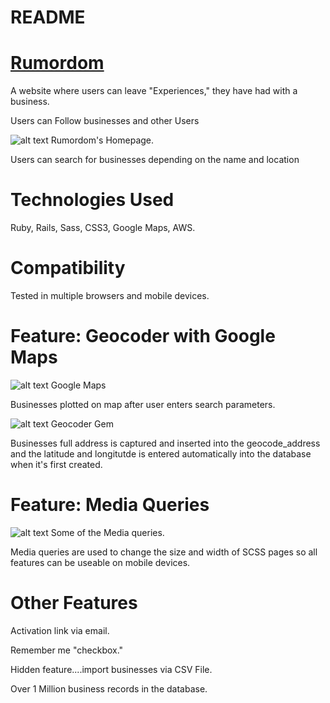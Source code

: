 # README

# [Rumordom](https://www.rumordom.com)

A website where users can leave "Experiences," they have had with a business.

Users can Follow businesses and other Users

![alt text](https://i.imgur.com/uGEYRzI.png "main page")
Rumordom's Homepage.

Users can search for businesses depending on the name and location

# Technologies Used
Ruby, Rails, Sass, CSS3, Google Maps, AWS.

# Compatibility
Tested in multiple browsers and mobile devices.

# Feature: Geocoder with Google Maps
![alt text](https://i.imgur.com/iXxeg2W.png "maps")
Google Maps

Businesses plotted on map after user enters search parameters.

![alt text](https://i.imgur.com/CnaxtTB.png "geocoder")
Geocoder Gem

Businesses full address is captured and inserted into the geocode_address and the latitude and longitutde is entered automatically into the database when it's first created.

# Feature: Media Queries
![alt text](https://i.imgur.com/TmZUyHl.png "query")
Some of the Media queries.

Media queries are used to change the size and width of SCSS pages so all features can be useable on mobile devices.

# Other Features

Activation link via email.

Remember me "checkbox."

Hidden feature....import businesses via CSV File.

Over 1 Million business records in the database.
